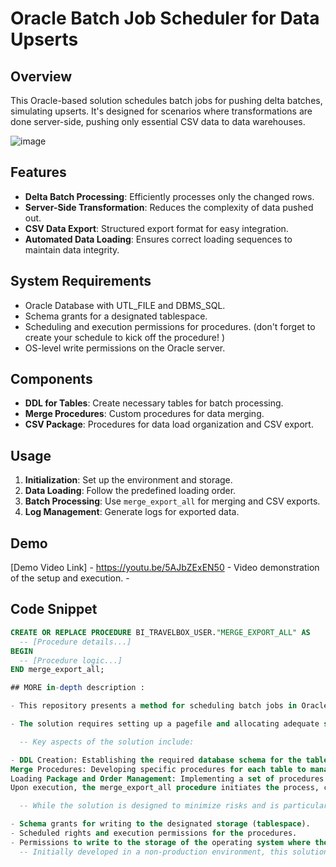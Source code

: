 # Oracle Batch Job Scheduler for Data Upserts

## Overview
This Oracle-based solution schedules batch jobs for pushing delta batches, simulating upserts. It's designed for scenarios where transformations are done server-side, pushing only essential CSV data to data warehouses.

![image](https://github.com/dubaisolve/oracle_push_ETL_merge_onsite/assets/130452748/721493c2-d750-4e4a-8e16-ca05491fbd99)

## Features
- **Delta Batch Processing**: Efficiently processes only the changed rows.
- **Server-Side Transformation**: Reduces the complexity of data pushed out.
- **CSV Data Export**: Structured export format for easy integration.
- **Automated Data Loading**: Ensures correct loading sequences to maintain data integrity.

## System Requirements
- Oracle Database with UTL_FILE and DBMS_SQL.
- Schema grants for a designated tablespace.
- Scheduling and execution permissions for procedures. (don't forget to create your schedule to kick off the procedure! )
- OS-level write permissions on the Oracle server.

## Components
- **DDL for Tables**: Create necessary tables for batch processing.
- **Merge Procedures**: Custom procedures for data merging.
- **CSV Package**: Procedures for data load organization and CSV export.

## Usage
1. **Initialization**: Set up the environment and storage.
2. **Data Loading**: Follow the predefined loading order.
3. **Batch Processing**: Use `merge_export_all` for merging and CSV exports.
4. **Log Management**: Generate logs for exported data.

## Demo
[Demo Video Link] - https://youtu.be/5AJbZExEN50  - Video demonstration of the setup and execution. - 

## Code Snippet
```sql
CREATE OR REPLACE PROCEDURE BI_TRAVELBOX_USER."MERGE_EXPORT_ALL" AS
  -- [Procedure details...]
BEGIN
  -- [Procedure logic...]
END merge_export_all;

## MORE in-depth description :

- This repository presents a method for scheduling batch jobs in Oracle databases, emphasizing on efficiently handling delta batches (upserts). The core functionality involves pushing batch files containing only the rows that have changed since the last run. This approach is particularly advantageous in scenarios where on-server data transformation is preferred, ensuring that only the necessary data is extracted and sent in CSV format.

- The solution requires setting up a pagefile and allocating adequate storage on the server. All data transformations are executed on the server, reducing the need for external processing and simplifying the data pushed out. This method is especially beneficial for cases where there is a ready-to-use model in the data warehouse, allowing for direct merging without additional data manipulation. On-the-fly transformations become a streamlined process.

  -- Key aspects of the solution include:

- DDL Creation: Establishing the required database schema for the tables intended for batch processing.
Merge Procedures: Developing specific procedures for each table to manage the merging of data from source to destination tables, ensuring that only necessary changes are applied.
Loading Package and Order Management: Implementing a set of procedures within a CSV package to organize the loading sequence of data. This order is critical to maintain the integrity of relationships between master and fact tables. The solution includes a 'loading order' table that dictates this sequence, ensuring a smooth and error-free data integration process.
Upon execution, the merge_export_all procedure initiates the process, checking the list of tables for merging. Post-merging, it triggers the CSV package, which then selects and exports only the marked rows based on a 'flag' timestamp column in the destination tables. The process also generates a log file for each batch, providing a detailed record of the operations and changes made.

  -- While the solution is designed to minimize risks and is particularly useful where direct server connections are not feasible, it requires specific permissions and setups:

- Schema grants for writing to the designated storage (tablespace).
- Scheduled rights and execution permissions for the procedures.
- Permissions to write to the storage of the operating system where the Oracle system resides.
  -- Initially developed in a non-production environment, this solution has been successfully deployed in production settings, proving its efficacy and reliability over several years. It represents a robust and secure method for managing data upserts in Oracle databases, catering to environments with stringent security and connectivity constraints.
